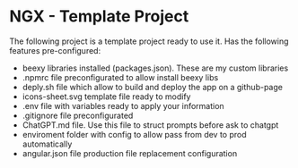# NGX - Template Project

The following project is a template project ready to use it. Has the following features pre-configured:

- beexy libraries installed (packages.json). These are my custom libraries
- .npmrc file preconfigurated to allow install beexy libs
- deply.sh file which allow to build and deploy the app on a github-page
- icons-sheet.svg template file ready to modify
- .env file with variables ready to apply your information
- .gitignore file preconfigurated
- ChatGPT.md file. Use this file to struct prompts before ask to chatgpt
- enviroment folder with config to allow pass from dev to prod automatically
- angular.json file production file replacement configuration
